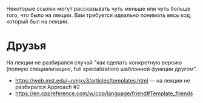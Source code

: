 Некоторые ссылки могут рассказывать чуть меньше или чуть больше того, что было на лекции.
Вам требуется идеально понимать весь код, который был на лекции.

# Друзья
На лекции не разбирался случай "как сделать конкретную версию (полную специализацию, full specialization) шаблонной функции другом".

* https://web.mst.edu/~nmjxv3/articles/templates.html — на лекции не разбирался Approach #2
* https://en.cppreference.com/w/cpp/language/friend#Template_friends
